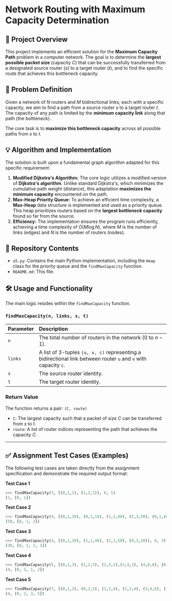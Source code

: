 # Network Routing with Maximum Capacity Determination

## 🚀 Project Overview

This project implements an efficient solution for the **Maximum Capacity Path** problem in a computer network. The goal is to determine the **largest possible packet size** (capacity $C$) that can be successfully transferred from a designated source router ($s$) to a target router ($t$), and to find the specific route that achieves this bottleneck capacity.

## 🎯 Problem Definition

Given a network of $N$ routers and $M$ bidirectional links, each with a specific capacity, we aim to find a path from a source router $s$ to a target router $t$. The capacity of any path is limited by the **minimum capacity link** along that path (the bottleneck).

The core task is to **maximize this bottleneck capacity** across all possible paths from $s$ to $t$.

## 💡 Algorithm and Implementation

The solution is built upon a fundamental graph algorithm adapted for this specific requirement:

1.  **Modified Dijkstra's Algorithm:** The core logic utilizes a modified version of **Dijkstra's algorithm**. Unlike standard Dijkstra's, which minimizes the cumulative path weight (distance), this adaptation **maximizes the minimum capacity** encountered on the path.
2.  **Max-Heap Priority Queue:** To achieve an efficient time complexity, a **Max-Heap** data structure is implemented and used as a priority queue. This heap prioritizes routers based on the **largest bottleneck capacity** found so far from the source.
3.  **Efficiency:** The implementation ensures the program runs efficiently, achieving a time complexity of $O(M \log N)$, where $M$ is the number of links (edges) and $N$ is the number of routers (nodes).

## 📁 Repository Contents

* `a5.py`: Contains the main Python implementation, including the `Heap` class for the priority queue and the `findMaxCapacity` function.
* `README.md`: This file.

## 🛠️ Usage and Functionality

The main logic resides within the `findMaxCapacity` function.

### `findMaxCapacity(n, links, s, t)`

| Parameter | Description |
| :--- | :--- |
| `n` | The total number of routers in the network ($0$ to $n-1$). |
| `links` | A list of 3-tuples `(u, v, c)` representing a bidirectional link between router `u` and `v` with capacity `c`. |
| `s` | The source router identity. |
| `t` | The target router identity. |

### Return Value

The function returns a pair: `(C, route)`
* `C`: The largest capacity such that a packet of size $C$ can be transferred from $s$ to $t$.
* `route`: A list of router indices representing the path that achieves the capacity $C$.

---
## ✅ Assignment Test Cases (Examples)

The following test cases are taken directly from the assignment specification and demonstrate the required output format:

**Test Case 1**
```python
>>> findMaxCapacity(3, [(0,1,1), (1,2,1)), 0, 1)
(1, [0, 1])
```
**Test Case 2**
```python
>>> findMaxCapacity(4, [(0,1,30), (0,3,10), (1,2,40), (2,3,50), (0,1,60), (1,3,50)], 0, 3)
(50, [0, 1, 3])
```
**Test Case 3**
```python
>>> findMaxCapacity(4, [(0,1,30), (1,2,40), (2,3,50), (0,3,10)), 0, 3)
(30, [0, 1, 2, 3])
```
**Test Case 4**
```python
>>> findMaxCapacity(5, [(0,1,3), (1,2,5), (2,3,2),(3,4,3), (4,0,8), (0,3,7), (1,3,4)], 0, 2)
(4, [0, 3, 1, 2])
```
**Test Case 5**
```python
>>> findMaxCapacity(7, [(0,1,2), (0,2,5), (1,3,4), (2,3,4), (3,4,6), (3,5,4), (2,6,1), (6,5,2)], 0, 5)
(4, [0, 2, 3, 5])
```